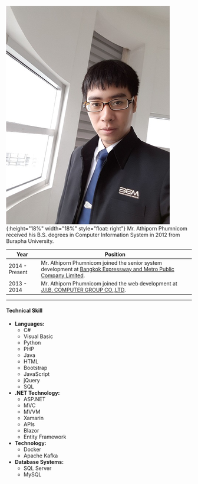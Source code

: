 ![profile picture](/assets/images/214737.jpg "Athiporn Phumnicom"){:height="18%" width="18%" style="float: right"} 
Mr. Athiporn Phumnicom received his B.S. degrees in Computer Information System in 2012 from Burapha University.

|Year|Position|
|----|--------|
|2014 - Present|Mr. Athiporn Phumnicom joined the senior system development at [Bangkok Expressway and Metro Public Company Limited](https://www.bemplc.co.th).|
|2013 - 2014|Mr. Athiporn Phumnicom joined the web development at [J.I.B. COMPUTER GROUP CO.,LTD](https://www.jib.co.th).|
<!-- #### *2014 - Present*
- Mr. Athiporn Phumnicom joined the senior system development at [Bangkok Expressway and Metro Public Company Limited](https://www.bemplc.co.th).

#### *2013 - 2014*
- Mr. Athiporn Phumnicom joined the web development at [J.I.B. COMPUTER GROUP CO.,LTD](https://www.jib.co.th). -->

---
#### Technical Skill
- **Languages:**
  - C#
  - Visual Basic  
  - Python
  - PHP
  - Java
  - HTML
  - Bootstrap
  - JavaScript
  - jQuery
  - SQL
- **.NET Technology:**
  - ASP.NET
  - MVC
  - MVVM
  - Xamarin
  - APIs
  - Blazor
  - Entity Framework
- **Technology:**
  - Docker
  - Apache Kafka
- **Database Systems:**
  - SQL Server
  - MySQL
